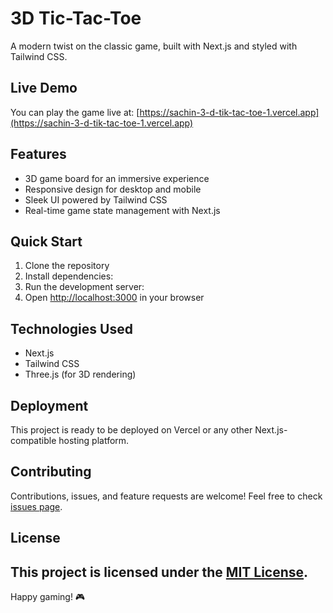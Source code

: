 # 3D Tic-Tac-Toe

A modern twist on the classic game, built with Next.js and styled with Tailwind CSS.

## Live Demo

You can play the game live at: [https://sachin-3-d-tik-tac-toe-1.vercel.app](https://sachin-3-d-tik-tac-toe-1.vercel.app)


## Features

- 3D game board for an immersive experience
- Responsive design for desktop and mobile
- Sleek UI powered by Tailwind CSS
- Real-time game state management with Next.js

## Quick Start

1. Clone the repository
2. Install dependencies:
3. Run the development server:
4. Open [http://localhost:3000](http://localhost:3000) in your browser


## Technologies Used

- Next.js
- Tailwind CSS
- Three.js (for 3D rendering)

## Deployment

This project is ready to be deployed on Vercel or any other Next.js-compatible hosting platform.

## Contributing

Contributions, issues, and feature requests are welcome! Feel free to check [issues page](https://github.com/Sachin1801/3D-Tik-Tac-Toe/issues).


## License

This project is licensed under the [MIT License](./LICENSE).
---

Happy gaming! 🎮